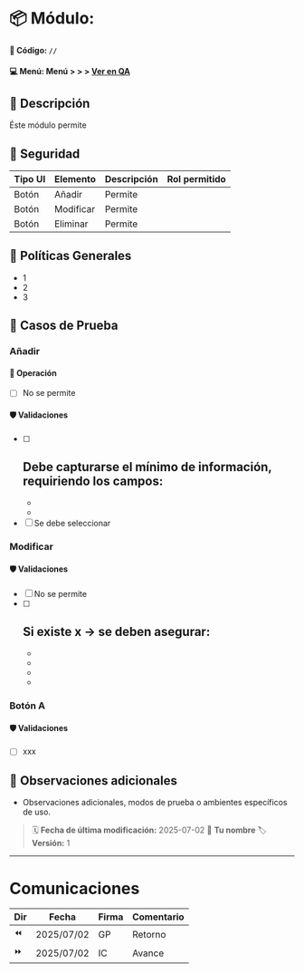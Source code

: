 # 📦 Módulo: 
#### 📁 **Código:** `//`
#### 💻 **Menú:** Menú > > >  [Ver en QA](http://192.168.2.16:1089/app////)

## 📝 Descripción
Éste módulo permite 

## 🔐 Seguridad
| Tipo UI | Elemento          | Descripción                    | Rol permitido |
|---------|-------------------|--------------------------------|----------------|
| Botón   | Añadir      | Permite      |        |
| Botón   | Modificar   | Permite      |        |
| Botón   | Eliminar    | Permite      |        |

## 💼 Políticas Generales
- 1
- 2
- 3

## 🧪 Casos de Prueba

### Añadir
#### 💼 Operación
- [ ] No se permite 
#### 🛡️ Validaciones
- [ ] Debe capturarse el mínimo de información, requiriendo los campos:
    - 
    - 
    - 
- [ ] Se debe seleccionar

### Modificar
#### 🛡️ Validaciones
- [ ] No se permite
- [ ] Si existe x -> se deben asegurar:
    - 
    - 
    - 
    - 
    - 

### Botón A
#### 🛡️ Validaciones
- [ ] xxx

## 📎 Observaciones adicionales
- Observaciones adicionales, modos de prueba o ambientes específicos de uso.

> 🗓️ **Fecha de última modificación:** 2025-07-02
> 👤 **Tu nombre**
> 🏷️ **Versión:** 1

---
# Comunicaciones
|Dir|Fecha       |Firma|Comentario                    |
|---|------------|-----|------------------------------|
|⏪| 2025/07/02 | GP |Retorno|
|⏩| 2025/07/02 | IC |Avance|
